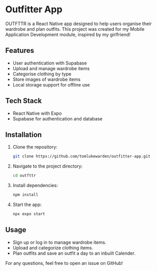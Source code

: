 # Outfitter App

OUTFTTR is a React Native app designed to help users organise their wardrobe and plan outfits. This project was created for my Mobile Application Development module, inspired by my girlfriend!

## Features
- User authentication with Supabase
- Upload and manage wardrobe items
- Categorise clothing by type
- Store images of wardrobe items
- Local storage support for offline use

## Tech Stack
- React Native with Expo
- Supabase for authentication and database

## Installation
1. Clone the repository:
   ```sh
   git clone https://github.com/tomlukewarden/outfitter-app.git
   ```
2. Navigate to the project directory:
   ```sh
   cd outfttr
   ```
3. Install dependencies:
   ```sh
   npm install
   ```
4. Start the app:
   ```sh
   npx expo start
   ```

## Usage
- Sign up or log in to manage wardrobe items.
- Upload and categorize clothing items.
- Plan outfits and save an outfit a day to an inbuilt Calender.


For any questions, feel free to open an issue on GitHub!

